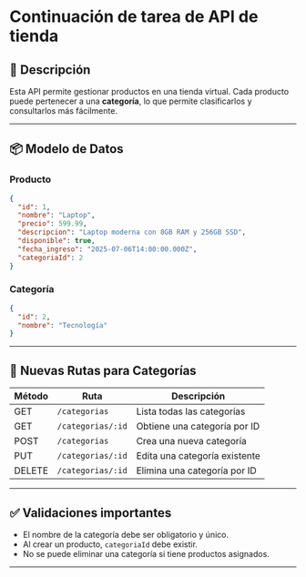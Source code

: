 # Continuación de tarea de API de tienda

## 📌 Descripción

Esta API permite gestionar productos en una tienda virtual. Cada producto puede pertenecer a una **categoría**, lo que permite clasificarlos y consultarlos más fácilmente.

---

## 📦 Modelo de Datos

### Producto

```json
{
  "id": 1,
  "nombre": "Laptop",
  "precio": 599.99,
  "descripcion": "Laptop moderna con 8GB RAM y 256GB SSD",
  "disponible": true,
  "fecha_ingreso": "2025-07-06T14:00:00.000Z",
  "categoriaId": 2
}
```

### Categoría

```json
{
  "id": 2,
  "nombre": "Tecnología"
}
```

---

## 🧩 Nuevas Rutas para Categorías

| Método | Ruta                   | Descripción                        |
|--------|------------------------|------------------------------------|
| GET    | `/categorias`          | Lista todas las categorías         |
| GET    | `/categorias/:id`      | Obtiene una categoría por ID       |
| POST   | `/categorias`          | Crea una nueva categoría           |
| PUT    | `/categorias/:id`      | Edita una categoría existente      |
| DELETE | `/categorias/:id`      | Elimina una categoría por ID       |

---


## ✅ Validaciones importantes

- El nombre de la categoría debe ser obligatorio y único.
- Al crear un producto, `categoriaId` debe existir.
- No se puede eliminar una categoría si tiene productos asignados.

---

